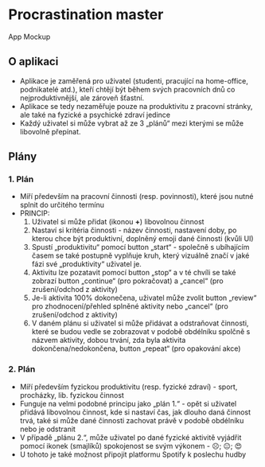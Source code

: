# Procrastination master
App Mockup

## O aplikaci
- Aplikace je zaměřená pro uživatel (studenti, pracující na home-office, podnikatelé atd.), kteří chtějí být během svých pracovních dnů co nejproduktivnější, ale zároveň šťastní. 
- Aplikace se tedy nezaměřuje pouze na produktivitu z pracovní stránky, ale také na fyzické a psychické zdraví jedince
- Každý uživatel si může vybrat až ze 3 „plánů“ mezi kterými se může libovolně přepínat.

## Plány

### 1. Plán

- Míří především na pracovní činnosti (resp. povinnosti), které jsou nutné splnit do určitého termínu
- PRINCIP:
    1. Uživatel si může přidat (ikonou **+**) libovolnou činnost 
    2. Nastaví si kritéria činnosti - název činnosti, nastavení doby, po kterou chce být produktivní, doplněný emoji dané činnosti (kvůli UI)
    3. Spustí „produktivitu“ pomocí button „start“ - společně s ubíhajícím časem se také postupně vyplňuje kruh, který vizuálně značí v jaké fázi své „produktivity“ uživatel je.
    4. Aktivitu lze pozatavit pomocí button „stop“ a v té chvíli se také zobrazí button „continue“ (pro pokračovat) a „cancel“ (pro zrušení/odchod z aktivity)
    5. Je-li aktivita 100% dokonečena, uživatel může zvolit button „review“ pro zhodnocení/přehled splněné aktivity nebo „cancel“ (pro zrušení/odchod z aktivity)
    6. V daném plánu si uživatel si může přidávat a odstraňovat činnosti, které se budou vedle se zobrazovat v podobě obdélníku spolčně s názvem aktivity, dobou trvání, zda byla aktivita dokončena/nedokončena, button „repeat“ (pro opakování akce)


### 2. Plán

- Míří především fyzickou produktivitu (resp. fyzické zdraví) - sport, procházky, lib. fyzickou činnost
- Funguje na velmi podobné principu jako „plán 1.“ - opět si uživatel přidává libovolnou činnost, kde si nastaví čas, jak dlouho daná činnost trvá, také si může dané činnosti zachovat právě v podobě obdélníku nebo je odstranit
- V případě „plánu 2.“, může uživatel po dané fyzické aktivitě vyjádřit pomocí ikonek (smajlíků) spokojenost se svým výkonem - ☹️; 😐; 😍
- U tohoto je také možnost připojit platformu Spotify k poslechu hudby
